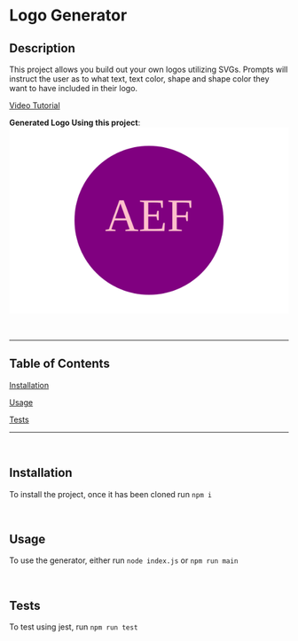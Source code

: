 # Logo Generator

## Description

This project allows you build out your own logos utilizing SVGs. Prompts will instruct the user as to what text, text color, shape and shape color they want to have included in their logo.


[Video Tutorial](https://drive.google.com/file/d/1YdjvbvnkBYbv1u5OXpSP3fFaVOddNENw/view?usp=sharing)


**Generated Logo Using this project**:
![AEF](./examples/logo-1677027685904.svg)


<br>

<hr>

## Table of Contents

[Installation](#Installation)

[Usage](#Usage)

[Tests](#Tests)

<hr>

<br>

## Installation

To install the project, once it has been cloned run `npm i`

<br>

## Usage

To use the generator, either run `node index.js` or `npm run main`

<br>

## Tests

To test using jest, run `npm run test`
